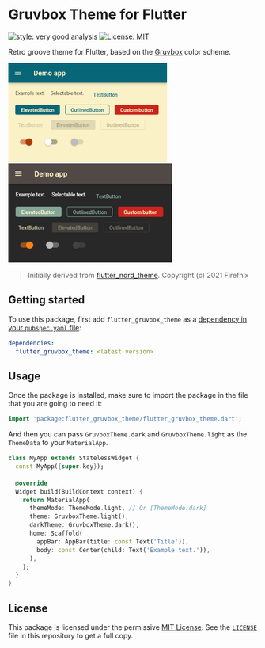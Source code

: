 # Gruvbox Theme for Flutter

[![style: very good analysis][very_good_analysis_badge]][very_good_analysis_link]
[![License: MIT][license_badge]][license_link]

Retro groove theme for Flutter, based on the
[Gruvbox][gruvbox-color-scheme-link] color scheme.

<p>
  <img src="https://raw.githubusercontent.com/pablojimpas/flutter_gruvbox_theme/main/doc/screenshots/light-theme.png"
    alt="Light theme example" height="200"/>
  &nbsp;&nbsp;&nbsp;&nbsp;
  <img src="https://raw.githubusercontent.com/pablojimpas/flutter_gruvbox_theme/main/doc/screenshots/dark-theme.png"
   alt="Dark theme example" height="200"/>
</p>

> Initially derived from [flutter_nord_theme][flutter-nord-theme-link].
> Copyright (c) 2021 Firefnix

## Getting started

To use this package, first add `flutter_gruvbox_theme` as a
[dependency in your `pubspec.yaml` file][using-packages-link]:

```yaml
dependencies:
  flutter_gruvbox_theme: <latest version>
```

## Usage

Once the package is installed, make sure to import the package in the file that
you are going to need it:

```dart
import 'package:flutter_gruvbox_theme/flutter_gruvbox_theme.dart';
```

And then you can pass `GruvboxTheme.dark` and `GruvboxTheme.light` as the
`ThemeData` to your `MaterialApp`.

```dart
class MyApp extends StatelessWidget {
  const MyApp({super.key});

  @override
  Widget build(BuildContext context) {
    return MaterialApp(
      themeMode: ThemeMode.light, // Or [ThemeMode.dark]
      theme: GruvboxTheme.light(),
      darkTheme: GruvboxTheme.dark(),
      home: Scaffold(
        appBar: AppBar(title: const Text('Title')),
        body: const Center(child: Text('Example text.')),
      ),
    );
  }
}
```

## License

This package is licensed under the permissive [MIT License][mit-license-link].
See the [`LICENSE`][license-link] file in this repository to get a full copy.

[license_badge]: https://img.shields.io/badge/license-MIT-blue.svg
[license_link]: https://opensource.org/licenses/MIT
[license-link]: https://raw.githubusercontent.com/pablojimpas/flutter_gruvbox_theme/main/LICENSE
[very_good_analysis_badge]: https://img.shields.io/badge/style-very_good_analysis-B22C89.svg
[very_good_analysis_link]: https://pub.dev/packages/very_good_analysis
[gruvbox-color-scheme-link]: https://github.com/morhetz/gruvbox
[flutter-nord-theme-link]: https://pub.dev/packages/flutter_nord_theme
[using-packages-link]: https://docs.flutter.dev/packages-and-plugins/using-packages
[mit-license-link]: https://mit-license.org/
